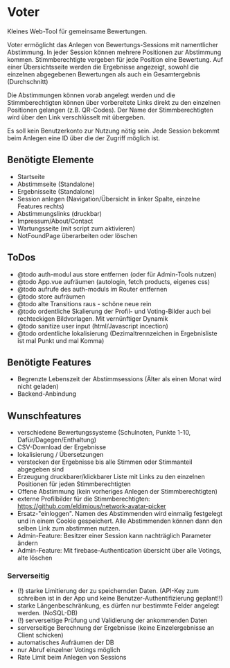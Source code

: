 # Voter

Kleines Web-Tool für gemeinsame Bewertungen.

Voter ermöglicht das Anlegen von Bewertungs-Sessions mit namentlicher Abstimmung. In jeder Session können mehrere Positionen zur Abstimmung kommen. Stimmberechtigte vergeben für jede Position eine Bewertung. Auf einer Übersichtsseite werden die Ergebnisse angezeigt, sowohl die einzelnen abgegebenen Bewertungen als auch ein Gesamtergebnis (Durchschnitt)

Die Abstimmungen können vorab angelegt werden und die Stimmberechtigten können über vorbereitete Links direkt zu den einzelnen Positionen gelangen (z.B. QR-Codes). Der Name der Stimmberechtigten wird über den Link verschlüsselt mit übergeben.

Es soll kein Benutzerkonto zur Nutzung nötig sein. Jede Session bekommt beim Anlegen eine ID über die der Zugriff möglich ist.

## Benötigte Elemente

- Startseite
- Abstimmseite (Standalone)
- Ergebnisseite (Standalone)
- Session anlegen (Navigation/Übersicht in linker Spalte, einzelne Features rechts)
- Abstimmungslinks (druckbar)
- Impressum/About/Contact
- Wartungsseite (mit script zum aktivieren)
- NotFoundPage überarbeiten oder löschen

## ToDos

- @todo auth-modul aus store entfernen (oder für Admin-Tools nutzen)
- @todo App.vue aufräumen (autologin, fetch products, eigenes css)
- @todo aufrufe des auth-moduls im Router entfernen
- @todo store aufräumen
- @todo alte Transitions raus - schöne neue rein
- @todo ordentliche Skalierung der Profil- und Voting-Bilder auch bei rechteckigen Bildvorlagen. Mit vernünftiger Dynamik
- @todo sanitize user input (html/Javascript incection)
- @todo ordentliche lokalisierung (Dezimaltrennzeichen in Ergebnisliste ist mal Punkt und mal Komma)

## Benötigte Features

- Begrenzte Lebenszeit der Abstimmsessions (Älter als einen Monat wird nicht geladen)
- Backend-Anbindung

## Wunschfeatures

- verschiedene Bewertungssysteme (Schulnoten, Punkte 1-10, Dafür/Dagegen/Enthaltung)
- CSV-Download der Ergebnisse
- lokalisierung / Übersetzungen
- verstecken der Ergebnisse bis alle Stimmen oder Stimmanteil abgegeben sind
- Erzeugung druckbarer/klickbarer Liste mit Links zu den einzelnen Positionen für jeden Stimmberechtigten
- Offene Abstimmung (kein vorheriges Anlegen der Stimmberechtigten)
- externe Profilbilder für die Stimmberechtigten: https://github.com/eldimious/network-avatar-picker
- Ersatz-"einloggen". Namen des Abstimmenden wird einmalig festgelegt und in einem Cookie gespeichert. Alle Abstimmenden können dann den selben Link zum abstimmen nutzen.
- Admin-Feature: Besitzer einer Session kann nachträglich Parameter ändern
- Admin-Feature: Mit firebase-Authentication übersicht über alle Votings, alte löschen

### Serverseitig

- (!) starke Limitierung der zu speichernden Daten. (API-Key zum schreiben ist in der App und keine Benutzer-Authentifizierung geplant!!)
- starke Längenbeschränkung, es dürfen nur bestimmte Felder angelegt werden. (NoSQL-DB)
- (!) serverseitige Prüfung und Validierung der ankommenden Daten
- serverseitige Berechnung der Ergebnisse (keine Einzelergebnisse an Client schicken)
- automatisches Aufräumen der DB
- nur Abruf einzelner Votings möglich
- Rate Limit beim Anlegen von Sessions

